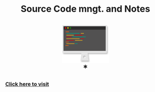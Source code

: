 <h1 align="center">
    <br>
      Source Code mngt. and Notes
    <br>
    <br>
    <img src="https://github.com/amiyapati/My-project/blob/main/Elements/Markdown/monitor.svg" height="120" align="center" />
    <br>
    *<h3><a href="https://www.figma.com/file/dd33xTFkQhwShzA6nfCOaD/my-project?node-id=0%3A1">Click here to visit</a>
